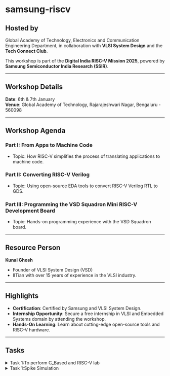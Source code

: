 # samsung-riscv
## Hosted by
Global Academy of Technology, Electronics and Communication Engineering Department, in collaboration with **VLSI System Design** and the **Tech Connect Club**.

This workshop is part of the **Digital India RISC-V Mission 2025**, powered by **Samsung Semiconductor India Research (SSIR)**.

---

## Workshop Details
**Date**: 6th & 7th January  
**Venue**: Global Academy of Technology, Rajarajeshwari Nagar, Bengaluru - 560098

---

## Workshop Agenda

### **Part I: From Apps to Machine Code**
- Topic: How RISC-V simplifies the process of translating applications to machine code.

### **Part II: Converting RISC-V Verilog**
- Topic: Using open-source EDA tools to convert RISC-V Verilog RTL to GDS.

### **Part III: Programming the VSD Squadron Mini RISC-V Development Board**
- Topic: Hands-on programming experience with the VSD Squadron board.

---

## Resource Person
**Kunal Ghosh**
- Founder of VLSI System Design (VSD)
- IITian with over 15 years of experience in the VLSI industry.

---

## Highlights
- **Certification**: Certified by Samsung and VLSI System Design.
- **Internship Opportunity**: Secure a free internship in VLSI and Embedded Systems domain by attending the workshop.
- **Hands-On Learning**: Learn about cutting-edge open-source tools and RISC-V hardware.

---
## Tasks
<details>
<summary> Task 1:To perform C_Based and RISC-V lab   </summary>
<br> 

- To create a GitHub repository named "samsung-riscv" and watch the provided videos to understand the program flow.
  
-  Install the RISC-V toolchain using the VDI link mentioned in the shared PDF
   
- Refer to the C-based and RISC-V-based lab videos, replicate the steps on your machine, and capture snapshots of the process with the current date/time visible.
 
- simple c program
 ![c based lab](https://github.com/user-attachments/assets/05ff9317-f20d-498c-b46d-a5d2cb5bc973)

- disassembly code
-![c_to_Riscv_simpleprg](https://github.com/user-attachments/assets/ea20198d-e420-4bde-b301-bdc1081e5f1f)

-![riscv_based_2](https://github.com/user-attachments/assets/309f6139-a1f5-4f7d-9f7e-f0278751271e)
</details>

<details>
<summary> Task 1:Spike Simulation  </summary>
<br>
-Spike is a RISC-V architecture simulator that allows for the simulation of RISC-V programs and software stacks.

-The objective is to execute the `fact.c` code using both the `GCC compiler` and the `RISC-V  compiler
, ensuring that both produce identical outputs in the terminal. To compile the code with the GCC compiler, use the following command
